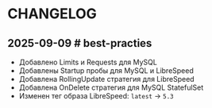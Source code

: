 # CHANGELOG

## 2025-09-09 # best-practies

- Добавлено Limits и Requests для MySQL
- Добавлены Startup пробы для MySQL и LibreSpeed
- Добавлена RollingUpdate стратегия для LibreSpeed
- Добавлена OnDelete стратегия для MySQL StatefulSet
- Изменен тег образа LibreSpeed: `latest` → `5.3`
